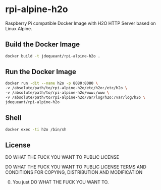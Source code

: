 # rpi-alpine-h2o

Raspberry Pi compatible Docker Image with H2O HTTP Server based on Linux Alpine.

## Build the Docker Image
```bash
docker build -t jdequeant/rpi-alpine-h2o .
```

## Run the Docker Image
```bash
docker run -dit --name h2o -p 8080:8080 \
-v /absolute/path/to/rpi-alpine-h2o/etc/h2o:/etc/h2o \
-v /absolute/path/to/rpi-alpine-h2o/www:/www \
-v /absolute/path/to/rpi-alpine-h2o/var/log/h2o:/var/log/h2o \
jdequeant/rpi-alpine-h2o
```

## Shell
```bash
docker exec -ti h2o /bin/sh
```

## License

DO WHAT THE FUCK YOU WANT TO PUBLIC LICENSE  

DO WHAT THE FUCK YOU WANT TO PUBLIC LICENSE 
TERMS AND CONDITIONS FOR COPYING, DISTRIBUTION AND MODIFICATION 

0. You just DO WHAT THE FUCK YOU WANT TO.
